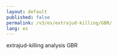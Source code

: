 ```yaml
---
layout: default
published: false
permalink: /v3/es/extrajud-killing/GBR/
lang: es
---
```


extrajud-killing analysis GBR
